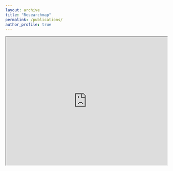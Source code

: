```yaml
---
layout: archive
title: "Researchmap"
permalink: /publications/
author_profile: true
---
```

<iframe src="https://researchmap.jp/maieryo?lang=en" width="100%" height="400"></iframe>

